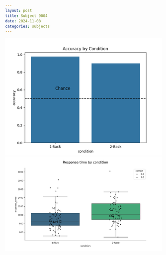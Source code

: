 ```yaml
---
layout: post
title: Subject 9004
date: 2024-11-08
categories: subjects
---
```


![](data/9004/run-11/9004_ATS_acc.png)
![](data/9004/run-11/9004_ATS_rt.png)
